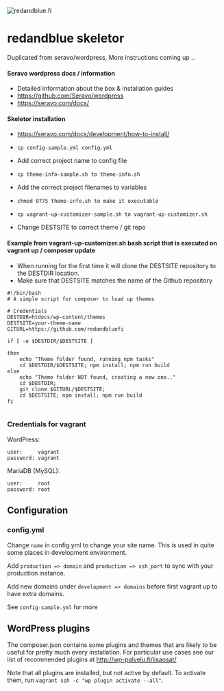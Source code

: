 ![redandblue.fi](https://media.giphy.com/media/5XPb0FvIqylqg/giphy.gif)

# redandblue skeletor

Duplicated from seravo/wordpress, More instructions coming up ..
#### Seravo wordpress docs / information
- Detailed information about the box & installation guides
- https://github.com/Seravo/wordpress
- https://seravo.com/docs/

#### Skeletor installation
- https://seravo.com/docs/development/how-to-install/


- ``cp config-sample.yml config.yml``
- Add correct project name to config file
- ``cp theme-info-sample.sh to theme-info.sh``
- Add the correct project filenames to variables
- ``chmod 0775 theme-info.sh to make it executable``
- ``cp vagrant-up-customizer-sample.sh to vagrant-up-customizer.sh``
- Change DESTSITE to correct theme / git repo

#### Example from vagrant-up-customizer.sh bash script that is executed on vagrant up / composer update
- When running for the first time it will clone the DESTSITE repository to the DESTDIR location.
- Make sure that DESTSITE matches the name of the Github repository

```
#!/bin/bash
# A simple script for composer to load up themes

# Credentials
DESTDIR=htdocs/wp-content/themes
DESTSITE=your-theme-name
GITURL=https://github.com/redandbluefi

if [ -e $DESTDIR/$DESTSITE ]

then
    echo "Theme folder found, running npm tasks"
    cd $DESTDIR/$DESTSITE; npm install; npm run build
else
    echo "Theme folder NOT found, creating a new one.."
    cd $DESTDIR;
    git clone $GITURL/$DESTSITE;
    cd $DESTSITE; npm install; npm run build
fi


```  

### Credentials for vagrant

WordPress:
```
user:     vagrant
password: vagrant
```

MariaDB (MySQL):
```
user:     root
password: root
```


## Configuration

### config.yml
Change `name` in config.yml to change your site name. This is used in quite some places in development environment.

Add `production => domain` and `production => ssh_port` to sync with your production instance.

Add new domains under `development => domains` before first vagrant up to have extra domains.

See `config-sample.yml` for more


## WordPress plugins

The composer.json contains some plugins and themes that are likely to be useful for pretty much every installation. For particular use cases see our list of recommended plugins at http://wp-palvelu.fi/lisaosat/

Note that all plugins are installed, but not active by default. To activate them, run `vagrant ssh -c "wp plugin activate --all"`.
